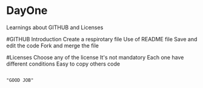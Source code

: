 # DayOne
Learnings about GITHUB and Licenses

#GITHUB Introduction
Create a respirotary file
Use of README file
Save and edit the code
Fork and merge the file


#Licenses
Choose any of the license
It's not mandatory
Each one have different conditions
Easy to copy others code




                                                                              "GOOD JOB"
